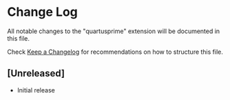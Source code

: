 # Change Log

All notable changes to the "quartusprime" extension will be documented in this file.

Check [Keep a Changelog](http://keepachangelog.com/) for recommendations on how to structure this file.

## [Unreleased]

- Initial release